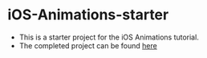 # iOS-Animations-starter

* This is a starter project for the iOS Animations tutorial.
* The completed project can be found [here](https://github.com/youknowitsbarney/iOS-Animations-complete)
